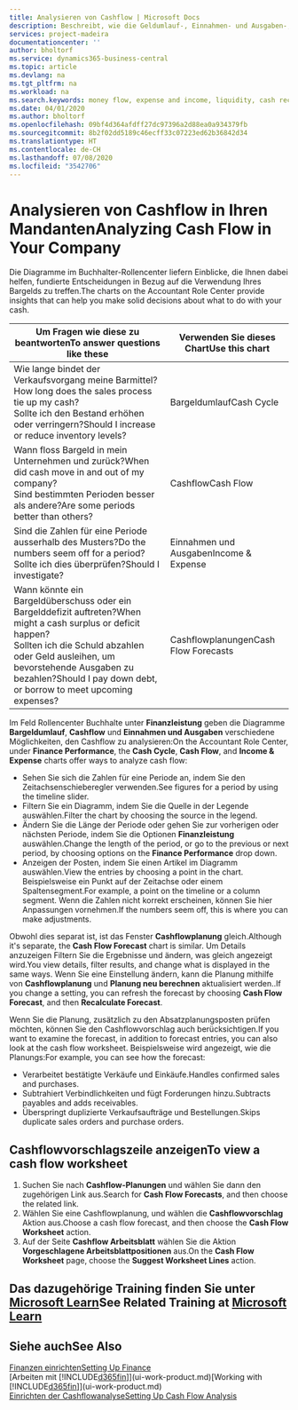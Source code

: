 ```yaml
---
title: Analysieren von Cashflow | Microsoft Docs
description: Beschreibt, wie die Geldumlauf-, Einnahmen- und Ausgaben-, Cash Flow- und Cashflow-Prognosediagramme verwendet werden, um vergangene und künftige Bargeldbewegungen im Unternehmen zu analysieren.
services: project-madeira
documentationcenter: ''
author: bholtorf
ms.service: dynamics365-business-central
ms.topic: article
ms.devlang: na
ms.tgt_pltfrm: na
ms.workload: na
ms.search.keywords: money flow, expense and income, liquidity, cash receipts minus cash payments, Cartera
ms.date: 04/01/2020
ms.author: bholtorf
ms.openlocfilehash: 09bf4d364afdff27dc97396a2d88ea0a934379fb
ms.sourcegitcommit: 8b2f02dd5189c46ecff33c07223ed62b36842d34
ms.translationtype: HT
ms.contentlocale: de-CH
ms.lasthandoff: 07/08/2020
ms.locfileid: "3542706"
---
```

# <a name="analyzing-cash-flow-in-your-company"></a><span data-ttu-id="d45ba-103">Analysieren von Cashflow in Ihren Mandanten</span><span class="sxs-lookup"><span data-stu-id="d45ba-103">Analyzing Cash Flow in Your Company</span></span>
<span data-ttu-id="d45ba-104">Die Diagramme im Buchhalter-Rollencenter liefern Einblicke, die Ihnen dabei helfen, fundierte Entscheidungen in Bezug auf die Verwendung Ihres Bargelds zu treffen.</span><span class="sxs-lookup"><span data-stu-id="d45ba-104">The charts on the Accountant Role Center provide insights that can help you make solid decisions about what to do with your cash.</span></span>  

| <span data-ttu-id="d45ba-105">Um Fragen wie diese zu beantworten</span><span class="sxs-lookup"><span data-stu-id="d45ba-105">To answer questions like these</span></span> | <span data-ttu-id="d45ba-106">Verwenden Sie dieses Chart</span><span class="sxs-lookup"><span data-stu-id="d45ba-106">Use this chart</span></span> |
| --- | --- |
| <span data-ttu-id="d45ba-107">Wie lange bindet der Verkaufsvorgang meine Barmittel?</span><span class="sxs-lookup"><span data-stu-id="d45ba-107">How long does the sales process tie up my cash?</span></span></br> <span data-ttu-id="d45ba-108">Sollte ich den Bestand erhöhen oder verringern?</span><span class="sxs-lookup"><span data-stu-id="d45ba-108">Should I increase or reduce inventory levels?</span></span> |<span data-ttu-id="d45ba-109">Bargeldumlauf</span><span class="sxs-lookup"><span data-stu-id="d45ba-109">Cash Cycle</span></span> |
| <span data-ttu-id="d45ba-110">Wann floss Bargeld in mein Unternehmen und zurück?</span><span class="sxs-lookup"><span data-stu-id="d45ba-110">When did cash move in and out of my company?</span></span></br> <span data-ttu-id="d45ba-111">Sind bestimmten Perioden besser als andere?</span><span class="sxs-lookup"><span data-stu-id="d45ba-111">Are some periods better than others?</span></span> |<span data-ttu-id="d45ba-112">Cashflow</span><span class="sxs-lookup"><span data-stu-id="d45ba-112">Cash Flow</span></span> |
| <span data-ttu-id="d45ba-113">Sind die Zahlen für eine Periode ausserhalb des Musters?</span><span class="sxs-lookup"><span data-stu-id="d45ba-113">Do the numbers seem off for a period?</span></span></br> <span data-ttu-id="d45ba-114">Sollte ich dies überprüfen?</span><span class="sxs-lookup"><span data-stu-id="d45ba-114">Should I investigate?</span></span> |<span data-ttu-id="d45ba-115">Einnahmen und Ausgaben</span><span class="sxs-lookup"><span data-stu-id="d45ba-115">Income & Expense</span></span> |
| <span data-ttu-id="d45ba-116">Wann könnte ein Bargeldüberschuss oder ein Bargelddefizit auftreten?</span><span class="sxs-lookup"><span data-stu-id="d45ba-116">When might a cash surplus or deficit happen?</span></span></br> <span data-ttu-id="d45ba-117">Sollten ich die Schuld abzahlen oder Geld ausleihen, um bevorstehende Ausgaben zu bezahlen?</span><span class="sxs-lookup"><span data-stu-id="d45ba-117">Should I pay down debt, or borrow to meet upcoming expenses?</span></span> |<span data-ttu-id="d45ba-118">Cashflowplanungen</span><span class="sxs-lookup"><span data-stu-id="d45ba-118">Cash Flow Forecasts</span></span> |

<span data-ttu-id="d45ba-119">Im Feld Rollencenter Buchhalte unter **Finanzleistung** geben die Diagramme **Bargeldumlauf**, **Cashflow** und **Einnahmen und Ausgaben** verschiedene Möglichkeiten, den Cashflow zu analysieren:</span><span class="sxs-lookup"><span data-stu-id="d45ba-119">On the Accountant Role Center, under **Finance Performance**, the **Cash Cycle**, **Cash Flow**, and **Income & Expense** charts offer ways to analyze cash flow:</span></span>  

* <span data-ttu-id="d45ba-120">Sehen Sie sich die Zahlen für eine Periode an, indem Sie den Zeitachsenschieberegler verwenden.</span><span class="sxs-lookup"><span data-stu-id="d45ba-120">See figures for a period by using the timeline slider.</span></span>  
* <span data-ttu-id="d45ba-121">Filtern Sie ein Diagramm, indem Sie die Quelle in der Legende auswählen.</span><span class="sxs-lookup"><span data-stu-id="d45ba-121">Filter the chart by choosing the source in the legend.</span></span>  
* <span data-ttu-id="d45ba-122">Ändern Sie die Länge der Periode oder gehen Sie zur vorherigen oder nächsten Periode, indem Sie die Optionen  **Finanzleistung** auswählen.</span><span class="sxs-lookup"><span data-stu-id="d45ba-122">Change the length of the period, or go to the previous or next period, by choosing options on the **Finance Performance** drop down.</span></span>  
* <span data-ttu-id="d45ba-123">Anzeigen der Posten, indem Sie einen Artikel im Diagramm auswählen.</span><span class="sxs-lookup"><span data-stu-id="d45ba-123">View the entries by choosing a point in the chart.</span></span> <span data-ttu-id="d45ba-124">Beispielsweise ein Punkt auf der Zeitachse oder einem Spaltensegment.</span><span class="sxs-lookup"><span data-stu-id="d45ba-124">For example, a point on the timeline or a column segment.</span></span> <span data-ttu-id="d45ba-125">Wenn die Zahlen nicht korrekt erscheinen, können Sie hier Anpassungen vornehmen.</span><span class="sxs-lookup"><span data-stu-id="d45ba-125">If the numbers seem off, this is where you can make adjustments.</span></span>  

<span data-ttu-id="d45ba-126">Obwohl dies separat ist, ist das Fenster **Cashflowplanung** gleich.</span><span class="sxs-lookup"><span data-stu-id="d45ba-126">Although it's separate, the **Cash Flow Forecast** chart is similar.</span></span> <span data-ttu-id="d45ba-127">Um Details anzuzeigen Filtern Sie die Ergebnisse und ändern, was gleich angezeigt wird.</span><span class="sxs-lookup"><span data-stu-id="d45ba-127">You view details, filter results, and change what is displayed in the same ways.</span></span> <span data-ttu-id="d45ba-128">Wenn Sie eine Einstellung ändern, kann die Planung mithilfe von **Cashflowplanung** und **Planung neu berechnen** aktualisiert werden..</span><span class="sxs-lookup"><span data-stu-id="d45ba-128">If you change a setting, you can refresh the forecast by choosing **Cash Flow Forecast**, and then **Recalculate Forecast**.</span></span>

<span data-ttu-id="d45ba-129">Wenn Sie die Planung, zusätzlich zu den Absatzplanungsposten prüfen möchten, können Sie den Cashflowvorschlag auch berücksichtigen.</span><span class="sxs-lookup"><span data-stu-id="d45ba-129">If you want to examine the forecast, in addition to forecast entries, you can also look at the cash flow worksheet.</span></span> <span data-ttu-id="d45ba-130">Beispielsweise wird angezeigt, wie die Planungs:</span><span class="sxs-lookup"><span data-stu-id="d45ba-130">For example, you can see how the forecast:</span></span>

* <span data-ttu-id="d45ba-131">Verarbeitet bestätigte Verkäufe und Einkäufe.</span><span class="sxs-lookup"><span data-stu-id="d45ba-131">Handles confirmed sales and purchases.</span></span>  
* <span data-ttu-id="d45ba-132">Subtrahiert Verbindlichkeiten und fügt Forderungen hinzu.</span><span class="sxs-lookup"><span data-stu-id="d45ba-132">Subtracts payables and adds receivables.</span></span>  
* <span data-ttu-id="d45ba-133">Überspringt duplizierte Verkaufsaufträge und Bestellungen.</span><span class="sxs-lookup"><span data-stu-id="d45ba-133">Skips duplicate sales orders and purchase orders.</span></span>  

## <a name="to-view-a-cash-flow-worksheet"></a><span data-ttu-id="d45ba-134">Cashflowvorschlagszeile anzeigen</span><span class="sxs-lookup"><span data-stu-id="d45ba-134">To view a cash flow worksheet</span></span>
1. <span data-ttu-id="d45ba-135">Suchen Sie nach **Cashflow-Planungen** und wählen Sie dann den zugehörigen Link aus.</span><span class="sxs-lookup"><span data-stu-id="d45ba-135">Search for **Cash Flow Forecasts**, and then choose the related link.</span></span>  
2. <span data-ttu-id="d45ba-136">Wählen Sie eine Cashflowplanung, und wählen die **Cashflowvorschlag** Aktion aus.</span><span class="sxs-lookup"><span data-stu-id="d45ba-136">Choose a cash flow forecast, and then choose the **Cash Flow Worksheet** action.</span></span>  
3. <span data-ttu-id="d45ba-137">Auf der Seite **Cashflow Arbeitsblatt** wählen Sie die Aktion **Vorgeschlagene Arbeitsblattpositionen** aus.</span><span class="sxs-lookup"><span data-stu-id="d45ba-137">On the **Cash Flow Worksheet** page, choose the **Suggest Worksheet Lines** action.</span></span>  

## <a name="see-related-training-at-microsoft-learn"></a><span data-ttu-id="d45ba-138">Das dazugehörige Training finden Sie unter [Microsoft Learn](/learn/modules/forecast-cash-flow-dynamics-365-business-central/index)</span><span class="sxs-lookup"><span data-stu-id="d45ba-138">See Related Training at [Microsoft Learn](/learn/modules/forecast-cash-flow-dynamics-365-business-central/index)</span></span>

## <a name="see-also"></a><span data-ttu-id="d45ba-139">Siehe auch</span><span class="sxs-lookup"><span data-stu-id="d45ba-139">See Also</span></span>
[<span data-ttu-id="d45ba-140">Finanzen einrichten</span><span class="sxs-lookup"><span data-stu-id="d45ba-140">Setting Up Finance</span></span>](finance-setup-finance.md)  
<span data-ttu-id="d45ba-141">[Arbeiten mit [!INCLUDE[d365fin](includes/d365fin_md.md)]](ui-work-product.md)</span><span class="sxs-lookup"><span data-stu-id="d45ba-141">[Working with [!INCLUDE[d365fin](includes/d365fin_md.md)]](ui-work-product.md)</span></span>  
[<span data-ttu-id="d45ba-142">Einrichten der Cashflowanalyse</span><span class="sxs-lookup"><span data-stu-id="d45ba-142">Setting Up Cash Flow Analysis</span></span>](finance-setup-cash-flow-analyses.md)  
